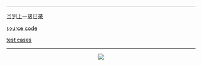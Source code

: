 ----------
[回到上一级目录](https://zhaochenyou.github.io/Way-to-Algorithm/Chapter-2/)

[source code](https://github.com/zhaochenyou/Way-to-Algorithm/blob/master/Chapter-2/src/BruteForce.hpp)

[test cases](https://github.com/zhaochenyou/Way-to-Algorithm/blob/master/Chapter-2/src/BruteForce.cpp)

----------
<p align="center"><img src="https://github.com/zhaochenyou/Way-to-Algorithm/raw/master/Chapter-2/res/BruteForce.png" /></p>
